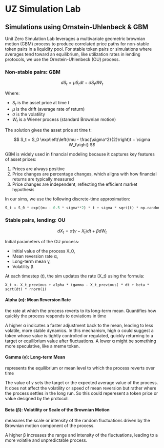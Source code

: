 # UZ Simulation Lab

## Simulations using Ornstein-Uhlenbeck & GBM


Unit Zero Simulation Lab leverages a multivariate geometric brownian motion (GBM) process to produce correlated price paths for non-stable token pairs in a liquidity pool. For stable token pairs or simulations where averages tend toward an equilibrium, like utilization rates in lending protocols, we use the Ornstein-Uhlenbeck (OU) process.

### Non-stable pairs: GBM

$$
dS_t = \mu S_t dt + \sigma S_t dW_t
$$

Where:
- $S_t$ is the asset price at time t
- $\mu$ is the drift (average rate of return)
- $\sigma$ is the volatility
- $W_t$ is a Wiener process (standard Brownian motion)

The solution gives the asset price at time t:

$$
S_t = S_0 \exp\left(\left(\mu - \frac{\sigma^2}{2}\right)t + \sigma W_t\right)
$$

GBM is widely used in financial modeling because it captures key features of asset prices:
1. Prices are always positive
2. Price changes are percentage changes, which aligns with how financial returns are typically measured
3. Price changes are independent, reflecting the efficient market hypothesis

In our sims, we use the following discrete-time approximation:

```python
S_t = S_0 * exp((mu - 0.5 * sigma**2) * t + sigma * sqrt(t) * np.random.normal(0, 1))
```

### Stable pairs, lending: OU

$$
dX_t = \alpha (\gamma - X_t) dt + \beta dW_t 
$$

Initial parameters of the OU process:

- Initial value of the process X_0,
- Mean reversion rate α,
- Long-term mean γ,
- Volatility β.

At each timestep \(t\), the sim updates the rate \(X_t\) using the formula:

```{r, eval=FALSE}
X_t <- X_t_previous + alpha * (gamma - X_t_previous) * dt + beta * sqrt(dt) * rnorm(1)
```

#### Alpha (α): Mean Reversion Rate

the rate at which the process reverts to its long-term mean. Quantifies how quickly the process responds to deviations in time

A higher α indicates a faster adjustment back to the mean, leading to less volatile, more stable dynamics. In this mechanism, high α could suggest a token whose value is tightly controlled or regulated, quickly returning to a target or equilibrium value after fluctuations. A lower α might be something more speculative, like a meme token.

#### Gamma (γ): Long-term Mean

represents the equilibrium or mean level to which the process reverts over time

The value of 𝛾 sets the target or the expected average value of the process. It does not affect the volatility or speed of mean reversion but rather where the process settles in the long run. So this could reperesent a token price or value designed by the protocol. 

#### Beta (β): Volatility or Scale of the Brownian Motion

 measures the scale or intensity of the random fluctuations driven by the Brownian motion component of the process. 

A higher β increases the range and intensity of the fluctuations, leading to a more volatile and unpredictable process.



